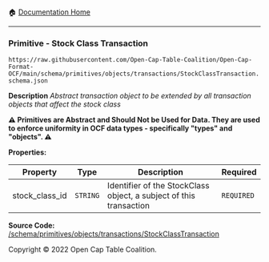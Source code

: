 :house: [Documentation Home](../../../../home/xudiera/code/README.md)

---

### Primitive - Stock Class Transaction

`https://raw.githubusercontent.com/Open-Cap-Table-Coalition/Open-Cap-Format-OCF/main/schema/primitives/objects/transactions/StockClassTransaction.schema.json`

**Description** _Abstract transaction object to be extended by all transaction objects that affect the stock class_

**:warning: Primitives are Abstract and Should Not be Used for Data. They are used to enforce uniformity in OCF data types - specifically "types" and "objects". :warning:**

**Properties:**

| Property       | Type     | Description                                                        | Required   |
| -------------- | -------- | ------------------------------------------------------------------ | ---------- |
| stock_class_id | `STRING` | Identifier of the StockClass object, a subject of this transaction | `REQUIRED` |

**Source Code:** [/schema/primitives/objects/transactions/StockClassTransaction](../../../../../../../../../../schema/primitives/objects/transactions/StockClassTransaction.schema.json)

Copyright © 2022 Open Cap Table Coalition.
